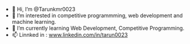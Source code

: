 - 👋 Hi, I’m @Tarunkmr0023
- 👀 I’m interested in competitive programmming, web development and machine learning.
- 🌱 I’m currently learning Web Development, Competitive Programming.
- 📫 Linnked in : www.linkedin.com/in/tarun0023
